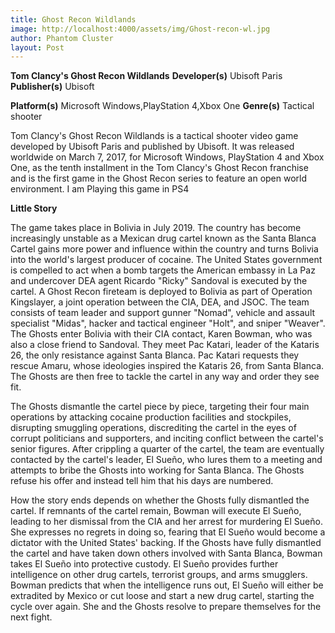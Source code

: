```yaml
---
title: Ghost Recon Wildlands
image: http://localhost:4000/assets/img/Ghost-recon-wl.jpg
author: Phantom Cluster
layout: Post
---
```


**Tom Clancy's Ghost Recon Wildlands**
**Developer(s)**	Ubisoft Paris
**Publisher(s)**	Ubisoft

**Platform(s)**	Microsoft Windows,PlayStation 4,Xbox One
**Genre(s)**	Tactical shooter

Tom Clancy's Ghost Recon Wildlands is a tactical shooter video game developed by Ubisoft Paris and published by Ubisoft. It was released worldwide on March 7, 2017, for Microsoft Windows, PlayStation 4 and Xbox One, as the tenth installment in the Tom Clancy's Ghost Recon franchise and is the first game in the Ghost Recon series to feature an open world environment. I am Playing this game in PS4

**Little Story**

The game takes place in Bolivia in July 2019. The country has become increasingly unstable as a Mexican drug cartel known as the Santa Blanca Cartel gains more power and influence within the country and turns Bolivia into the world's largest producer of cocaine. The United States government is compelled to act when a bomb targets the American embassy in La Paz and undercover DEA agent Ricardo "Ricky" Sandoval is executed by the cartel. A Ghost Recon fireteam is deployed to Bolivia as part of Operation Kingslayer, a joint operation between the CIA, DEA, and JSOC. The team consists of team leader and support gunner "Nomad", vehicle and assault specialist "Midas", hacker and tactical engineer "Holt", and sniper "Weaver". The Ghosts enter Bolivia with their CIA contact, Karen Bowman, who was also a close friend to Sandoval. They meet Pac Katari, leader of the Kataris 26, the only resistance against Santa Blanca. Pac Katari requests they rescue Amaru, whose ideologies inspired the Kataris 26, from Santa Blanca. The Ghosts are then free to tackle the cartel in any way and order they see fit.

The Ghosts dismantle the cartel piece by piece, targeting their four main operations by attacking cocaine production facilities and stockpiles, disrupting smuggling operations, discrediting the cartel in the eyes of corrupt politicians and supporters, and inciting conflict between the cartel's senior figures. After crippling a quarter of the cartel, the team are eventually contacted by the cartel's leader, El Sueño, who lures them to a meeting and attempts to bribe the Ghosts into working for Santa Blanca. The Ghosts refuse his offer and instead tell him that his days are numbered.

How the story ends depends on whether the Ghosts fully dismantled the cartel. If remnants of the cartel remain, Bowman will execute El Sueño, leading to her dismissal from the CIA and her arrest for murdering El Sueño. She expresses no regrets in doing so, fearing that El Sueño would become a dictator with the United States' backing. If the Ghosts have fully dismantled the cartel and have taken down others involved with Santa Blanca, Bowman takes El Sueño into protective custody. El Sueño provides further intelligence on other drug cartels, terrorist groups, and arms smugglers. Bowman predicts that when the intelligence runs out, El Sueño will either be extradited by Mexico or cut loose and start a new drug cartel, starting the cycle over again. She and the Ghosts resolve to prepare themselves for the next fight.